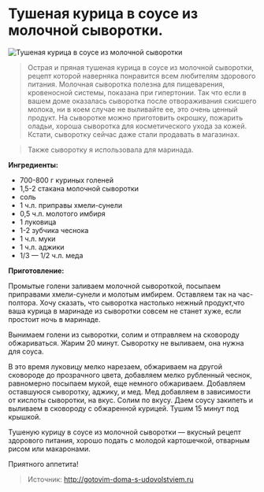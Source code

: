# Тушеная курица в соусе из молочной сыворотки.
![Тушеная курица в соусе из молочной сыворотки](/images/Kulinar/Second/kuriza-tushenaya-v-syvorotke.jpg 'Тушеная курица в соусе из молочной сыворотки')

> Острая и пряная тушеная курица в соусе из молочной сыворотки, рецепт которой наверняка понравится всем любителям здорового питания. Молочная сыворотка полезна для пищеварения, кровеносной системы, показана при гипертонии. Так что если в вашем доме оказалась сыворотка после отвораживания скисшего молока, ни в коем случае не выливайте ее, это очень ценный продукт. На сыворотке можно приготовить окрошку, пожарить оладьи, хороша сыворотка для косметического ухода за кожей. Кстати, сыворотку сейчас даже стали продавать в магазинах.

> Также сыворотку я использовала для маринада.

**Ингредиенты:**

- 700-800 г куриных голеней
- 1,5-2 стакана молочной сыворотки
- соль
- 1 ч.л. приправы хмели-сунели
- 0,5 ч.л. молотого имбиря
- 1 луковица
- 1-2 зубчика чеснока
- 1 ч.л. муки
- 1 ч.л. аджики
- 1/3 — 1/2 ч.л. меда

**Приготовление:**

Промытые голени заливаем молочной сывороткой, посыпаем приправами хмели-сунели и молотым имбирем. Оставляем так на час-полтора. Хочу сказать, что сыворотка настолько нежный продукт,что ваша курица в маринаде из сыворотки совсем не станет хуже, если простоит ночь в маринаде.

Вынимаем голени из сыворотки, солим и отправляем на сковороду обжариваться. Жарим  20 минут. Сыворотку не выливаем, она нужна для соуса.

В это время луковицу мелко нарезаем, обжариваем на другой сковороде до прозрачного цвета, добавляем мелко рубленный чеснок, равномерно посыпаем  мукой, еще немного обжариваем.  Добавляем оставшуюся сыворотку, аджику, и мед. Мед добавляем в зависимости от кислоты сыворотки, на вкус.  Солим по вкусу. Даем соусу закипеть  и выливаем в сковороду с обжаренной курицей. Тушим 15 минут под крышкой.

Тушеную курицу в соусе из молочной сыворотки — вкусный рецепт здорового питания, хорошо подать с молодой картошечкой, отварным рисом  или макаронами.

Приятного аппетита!

> Источник: http://gotovim-doma-s-udovolstviem.ru
